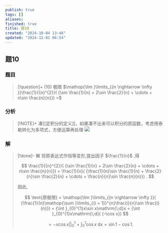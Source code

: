 ```yaml
---
publish: true
tags: []
aliases: 
finished: true
title: 题10
created: "2024-10-04 13:46"
updated: "2024-12-01 06:54"
---
```

## 题10
### 题目
> [!question]+
> (10) 极限 $\mathop{\lim }\limits_{{n \rightarrow \infty }}\frac{1}{{n}^{2}}( {\sin \frac{1}{n} + 2\sin \frac{2}{n} + \cdots + n\sin \frac{n}{n}}) =$
### 分析
> [!NOTE]+
> 凑[[定积分的定义]]，如果凑不出来可以积分的原函数，考虑用泰勒转化为多项式，方便运算再处理
> ![](https://img.hwenyi.live/202411291632719.webp)
### 解
> [!done]-
> 解 将原表达式作恒等变形,提出因子 $\frac{1}{n}$ ,得
> 
> $$
> \frac{1}{{n}^{2}}( {\sin \frac{1}{n} + 2\sin \frac{2}{n} + \cdots + n\sin \frac{n}{n}}) = \frac{1}{n}( {\frac{1}{n}\sin \frac{1}{n} + \frac{2}{n}\sin \frac{2}{n} + \cdots + \frac{n}{n}\sin \frac{n}{n}}) .
> $$
> 
> 因此,
> 
> $$
> \text{原极限} = \mathop{\lim }\limits_{{n \rightarrow \infty }}( {\frac{1}{n}\mathop{\sum }\limits_{{i = 1}}^{n}\frac{i}{n}\sin \frac{i}{n}}) = {\int }_{0}^{1}x\sin x\mathrm{\;d}x = {\int }_{0}^{1}x\mathrm{\;d}( {-\cos x})
> $$
> 
> $$
> = - x\cos x{| | }_{0}^{1} + {\int }_{0}^{1}\cos x\mathrm{\;d}x = \sin 1 - \cos 1.
> $$